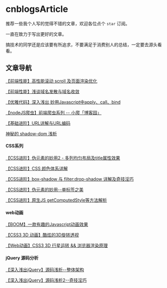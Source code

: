 # cnblogsArticle
推荐一些我个人写的觉得不错的文章，欢迎各位点个 `star` 订阅。

一直在致力于写出更好的文章。

搞技术的同学还是应该要有所追求，不要满足于消费别人的总结，一定要去源头看看。

## 文章导航
[【前端性能】高性能滚动 scroll 及页面渲染优化](http://www.cnblogs.com/coco1s/p/5499469.html)

[【前端性能】浅谈域名发散与域名收敛](https://github.com/chokcoco/cnblogsArticle/issues/1)

[【优雅代码】深入浅出 妙用Javascript中apply、call、bind](https://github.com/chokcoco/cnblogsArticle/issues/8)

[【nodeJS爬虫】前端爬虫系列 -- 小爬「博客园」](https://github.com/chokcoco/cnblogsArticle/issues/7)

[【基础进阶】URL详解与URL编码](https://github.com/chokcoco/cnblogsArticle/issues/6)

[神秘的 shadow-dom 浅析](http://www.cnblogs.com/coco1s/p/5711795.html)

#### CSS系列

[【CSS进阶】伪元素的妙用2 - 多列均匀布局及title属性效果](http://www.cnblogs.com/coco1s/p/5667853.html)

[【CSS进阶】CSS 颜色体系详解](http://www.cnblogs.com/coco1s/p/5622534.html)

[【CSS进阶】box-shadow 与 filter:drop-shadow 详解及奇技淫巧](http://sbco.cc/2016/06/14/boxShadow/)

[【CSS进阶】伪元素的妙用--单标签之美](https://github.com/chokcoco/cnblogsArticle/issues/11)

[【CSS进阶】原生JS getComputedStyle等方法解析](https://github.com/chokcoco/cnblogsArticle/issues/5)

#### web动画
[【BOOM】一款有趣的Javascript动画效果](https://github.com/chokcoco/cnblogsArticle/issues/2)

[【CSS3 3D 动画】酷炫的3D旋转透视](https://github.com/chokcoco/cnblogsArticle/issues/9)

[【Web动画】CSS3 3D 行星运转 && 浏览器渲染原理](https://github.com/chokcoco/cnblogsArticle/issues/10)

#### jQuery 源码分析
[【深入浅出jQuery】源码浅析--整体架构](https://github.com/chokcoco/cnblogsArticle/issues/3)

[【深入浅出jQuery】源码浅析2--奇技淫巧](https://github.com/chokcoco/cnblogsArticle/issues/4)
